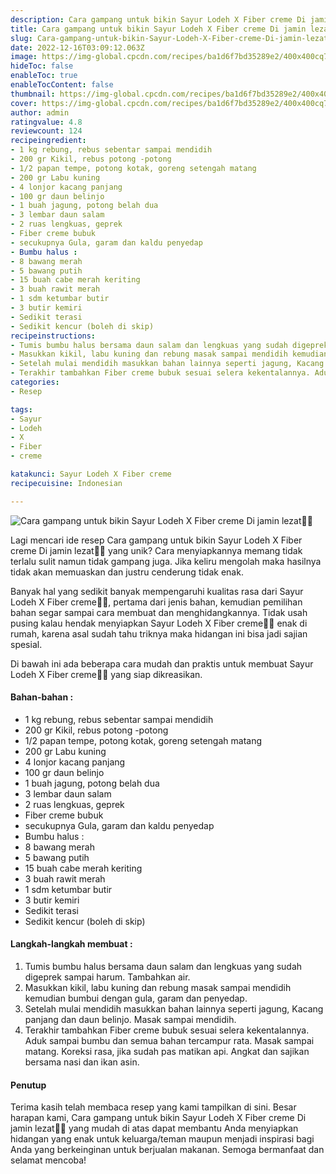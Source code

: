 ```yaml
---
description: Cara gampang untuk bikin Sayur Lodeh X Fiber creme Di jamin lezat"
title: Cara gampang untuk bikin Sayur Lodeh X Fiber creme Di jamin lezat
slug: Cara-gampang-untuk-bikin-Sayur-Lodeh-X-Fiber-creme-Di-jamin-lezat
date: 2022-12-16T03:09:12.063Z
image: https://img-global.cpcdn.com/recipes/ba1d6f7bd35289e2/400x400cq70/photo.jpg
hideToc: false
enableToc: true
enableTocContent: false
thumbnail: https://img-global.cpcdn.com/recipes/ba1d6f7bd35289e2/400x400cq70/photo.jpg
cover: https://img-global.cpcdn.com/recipes/ba1d6f7bd35289e2/400x400cq70/photo.jpg
author: admin
ratingvalue: 4.8
reviewcount: 124
recipeingredient:
- 1 kg rebung, rebus sebentar sampai mendidih
- 200 gr Kikil, rebus potong -potong
- 1/2 papan tempe, potong kotak, goreng setengah matang
- 200 gr Labu kuning
- 4 lonjor kacang panjang
- 100 gr daun belinjo
- 1 buah jagung, potong belah dua
- 3 lembar daun salam
- 2 ruas lengkuas, geprek
- Fiber creme bubuk
- secukupnya Gula, garam dan kaldu penyedap
- Bumbu halus :
- 8 bawang merah
- 5 bawang putih
- 15 buah cabe merah keriting
- 3 buah rawit merah
- 1 sdm ketumbar butir
- 3 butir kemiri
- Sedikit terasi
- Sedikit kencur (boleh di skip)
recipeinstructions:
- Tumis bumbu halus bersama daun salam dan lengkuas yang sudah digeprek sampai harum. Tambahkan air.
- Masukkan kikil, labu kuning dan rebung masak sampai mendidih kemudian bumbui dengan gula, garam dan penyedap.
- Setelah mulai mendidih masukkan bahan lainnya seperti jagung, Kacang panjang dan daun belinjo. Masak sampai mendidih.
- Terakhir tambahkan Fiber creme bubuk sesuai selera kekentalannya. Aduk sampai bumbu dan semua bahan tercampur rata. Masak sampai matang. Koreksi rasa, jika sudah pas matikan api. Angkat dan sajikan bersama nasi dan ikan asin.
categories:
- Resep

tags:
- Sayur
- Lodeh
- X
- Fiber
- creme

katakunci: Sayur Lodeh X Fiber creme
recipecuisine: Indonesian

---
```


![Cara gampang untuk bikin Sayur Lodeh X Fiber creme Di jamin lezat👩‍🍳](https://img-global.cpcdn.com/recipes/ba1d6f7bd35289e2/400x400cq70/photo.jpg)

Lagi mencari ide resep Cara gampang untuk bikin Sayur Lodeh X Fiber creme Di jamin lezat👩‍🍳 yang unik? Cara menyiapkannya memang tidak terlalu sulit namun tidak gampang juga. Jika keliru mengolah maka hasilnya tidak akan memuaskan dan justru cenderung tidak enak.

Banyak hal yang sedikit banyak mempengaruhi kualitas rasa dari Sayur Lodeh X Fiber creme👩‍🍳, pertama dari jenis bahan, kemudian pemilihan bahan segar sampai cara membuat dan menghidangkannya. Tidak usah pusing kalau hendak menyiapkan Sayur Lodeh X Fiber creme👩‍🍳 enak di rumah, karena asal sudah tahu triknya maka hidangan ini bisa jadi sajian spesial.

Di bawah ini ada beberapa cara mudah dan praktis untuk membuat Sayur Lodeh X Fiber creme👩‍🍳 yang siap dikreasikan.

<!--inarticleads1-->

#### Bahan-bahan :

- 1 kg rebung, rebus sebentar sampai mendidih
- 200 gr Kikil, rebus potong -potong
- 1/2 papan tempe, potong kotak, goreng setengah matang
- 200 gr Labu kuning
- 4 lonjor kacang panjang
- 100 gr daun belinjo
- 1 buah jagung, potong belah dua
- 3 lembar daun salam
- 2 ruas lengkuas, geprek
- Fiber creme bubuk
- secukupnya Gula, garam dan kaldu penyedap
- Bumbu halus :
- 8 bawang merah
- 5 bawang putih
- 15 buah cabe merah keriting
- 3 buah rawit merah
- 1 sdm ketumbar butir
- 3 butir kemiri
- Sedikit terasi
- Sedikit kencur (boleh di skip)

<!--inarticleads2-->

#### Langkah-langkah membuat :

1. Tumis bumbu halus bersama daun salam dan lengkuas yang sudah digeprek sampai harum. Tambahkan air.
1. Masukkan kikil, labu kuning dan rebung masak sampai mendidih kemudian bumbui dengan gula, garam dan penyedap.
1. Setelah mulai mendidih masukkan bahan lainnya seperti jagung, Kacang panjang dan daun belinjo. Masak sampai mendidih.
1. Terakhir tambahkan Fiber creme bubuk sesuai selera kekentalannya. Aduk sampai bumbu dan semua bahan tercampur rata. Masak sampai matang. Koreksi rasa, jika sudah pas matikan api. Angkat dan sajikan bersama nasi dan ikan asin.

#### Penutup

Terima kasih telah membaca resep yang kami tampilkan di sini. Besar harapan kami, Cara gampang untuk bikin Sayur Lodeh X Fiber creme Di jamin lezat👩‍🍳 yang mudah di atas dapat membantu Anda menyiapkan hidangan yang enak untuk keluarga/teman maupun menjadi inspirasi bagi Anda yang berkeinginan untuk berjualan makanan. Semoga bermanfaat dan selamat mencoba!